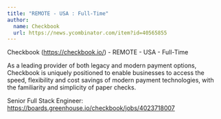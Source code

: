 ```yaml
---
title: "REMOTE - USA : Full-Time"
author:
  name: Checkbook
  url: https://news.ycombinator.com/item?id=40565855
---
```

Checkbook (<a href="https:&#x2F;&#x2F;checkbook.io&#x2F;" rel="nofollow">https:&#x2F;&#x2F;checkbook.io&#x2F;</a>) - REMOTE - USA - Full-Time

As a leading provider of both legacy and modern payment options, Checkbook is uniquely positioned to enable businesses to access the speed, flexibility and cost savings of modern payment technologies, with the familiarity and simplicity of paper checks.

Senior Full Stack Engineer: <a href="https:&#x2F;&#x2F;boards.greenhouse.io&#x2F;checkbook&#x2F;jobs&#x2F;4023718007" rel="nofollow">https:&#x2F;&#x2F;boards.greenhouse.io&#x2F;checkbook&#x2F;jobs&#x2F;4023718007</a>
